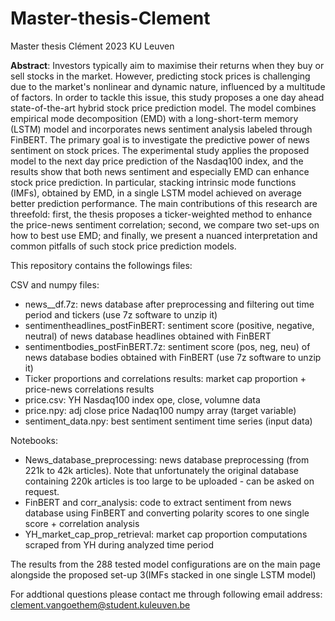 # Master-thesis-Clement
Master thesis Clément 2023 KU Leuven


**Abstract**: 
Investors typically aim to maximise their returns when they buy or sell stocks in the market. However, predicting stock prices is challenging due to the market's nonlinear and dynamic nature, influenced by a multitude of factors. In order to tackle this issue, this study proposes a one day ahead state-of-the-art hybrid stock price prediction model. The model combines empirical mode decomposition (EMD) with a long-short-term memory (LSTM) model and incorporates news sentiment analysis labeled through FinBERT. The primary goal is to investigate the predictive power of news sentiment on stock prices. The experimental study applies the proposed model to the next day price prediction of the Nasdaq100 index, and the results show that both news sentiment and especially EMD can enhance stock price prediction. In particular, stacking intrinsic mode functions (IMFs), obtained by EMD, in a single LSTM model achieved on average better prediction performance. The main contributions of this research are threefold: first, the thesis proposes a ticker-weighted method to enhance the price-news sentiment correlation; second, we compare two set-ups on how to best use EMD; and finally, we present a nuanced interpretation and common pitfalls of such stock price prediction models.

This repository contains the followings files:

CSV and numpy files:
- news__df.7z: news database after preprocessing and filtering out time period and tickers (use 7z software to unzip it)
- sentimentheadlines_postFinBERT: sentiment score (positive, negative, neutral) of news database headlines obtained with FinBERT
- sentimentbodies_postFinBERT.7z: sentiment score (pos, neg, neu) of news database bodies obtained with FinBERT (use 7z software to unzip it)
- Ticker proportions and correlations results: market cap proportion + price-news correlations results
- price.csv: YH Nasdaq100 index ope, close, volumne data
- price.npy: adj close price Nadaq100 numpy array (target variable)
- sentiment_data.npy: best sentiment sentiment time series (input data)

Notebooks:
- News_database_preprocessing: news database preprocessing (from 221k to 42k articles). Note that unfortunately the original database containing 220k articles is too large to be uploaded - can be asked on request.
- FinBERT and corr_analysis: code to extract sentiment from news database using FinBERT and converting polarity scores to one single score + correlation analysis
- YH_market_cap_prop_retrieval: market cap proportion computations scraped from YH during analyzed time period

The results from the 288 tested model configurations are on the main page alongside the proposed set-up 3(IMFs stacked in one single LSTM model)

For addtional questions please contact me through following email address: clement.vangoethem@student.kuleuven.be
